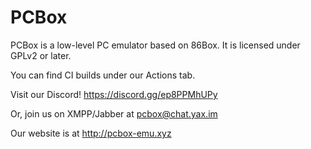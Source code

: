 PCBox
=====

PCBox is a low-level PC emulator based on 86Box.
It is licensed under GPLv2 or later.

You can find CI builds under our Actions tab.

Visit our Discord! https://discord.gg/ep8PPMhUPy

Or, join us on XMPP/Jabber at pcbox@chat.yax.im

Our website is at http://pcbox-emu.xyz
